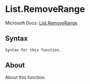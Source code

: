 # List.RemoveRange

Microsoft Docs: [List.RemoveRange](https://docs.microsoft.com/en-us/powerquery-m/list-removerange)

## Syntax

```
Syntax for this function.
```

## About

About this function.

